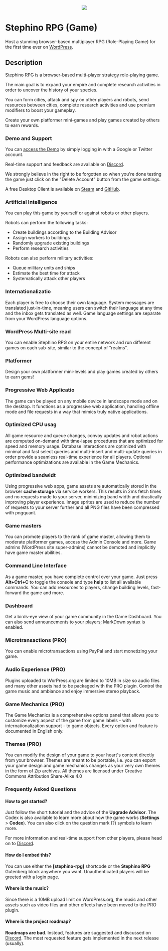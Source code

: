<p align="center">
    <a href="https://wordpress.org/plugins/stephino-rpg">
        <img src="https://repository-images.githubusercontent.com/330349397/837e4b00-d982-11eb-9f6d-ad49da7a5665"/>
    </a>
</p>

# Stephino RPG (Game)

Host a stunning browser-based multiplayer RPG (Role-Playing Game) for the first time ever on [WordPress](https://wordpress.org/plugins/stephino-rpg).

## Description

Stephino RPG is a browser-based multi-player strategy role-playing game.

The main goal is to expand your empire and complete research activities in order to uncover the history of your species.

You can form cities, attack and spy on other players and robots, send resources between cities, complete research activities and use premium modifiers to boost your gameplay.

Create your own platformer mini-games and play games created by others to earn rewards.

### Demo and Support

You can [access the Demo](https://stephino.com) by simply logging in with a Google or Twitter account.

Real-time support and feedback are available on [Discord](https://discord.gg/32gFsSm).

We strongly believe in the right to be forgotten so when you're done testing the game just click on the "Delete Account" button from the game settings.

A free Desktop Client is available on [Steam](https://store.steampowered.com/app/909060) and [GitHub](https://github.com/Stephino/RPG-Client-Desktop).

### Artificial Intelligence

You can play this game by yourself or against robots or other players.

Robots can perform the following tasks:

 * Create buildings according to the Building Advisor
 * Assign workers to buildings
 * Randomly upgrade existing buildings
 * Perform research activities
 
Robots can also perform military activities:

 * Queue military units and ships
 * Estimate the best time for attack
 * Systematically attack other players

### Internationalizatio
Each player is free to choose their own language. 
System messages are translated just-in-time, meaning users can switch their language at any time and the inbox gets translated as well.
Game language settings are separate from your WordPress language options.

### WordPress Multi-site read
You can enable Stephino RPG on your entire network and run different games on each sub-site, similar to the concept of "realms". 

### Platformer
Design your own platformer mini-levels and play games created by others to earn gems!

### Progressive Web Applicatio
The game can be played on any mobile device in landscape mode and on the desktop.
It functions as a progressive web application, handling offline mode and file requests in a way that mimics truly native applications.

### Optimized CPU usag
All game resource and queue changes, convoy updates and robot actions are computed on-demand with time-lapse procedures that are optimized for speed and memory usage.
Database interactions are optimized with minimal and fast select queries and multi-insert and multi-update queries in order provide a seamless real-time experience for all players.
Optional performance optimizations are available in the Game Mechanics.

### Optimized bandwidt
Using progressive web apps, game assets are automatically stored in the browser **cache storage** via service workers.
This results in 2ms fetch times and no requests made to your server, minimizing band width and drastically improving player experience.
Image sprites are used to reduce the number of requests to your server further and all PNG files have been compressed with pngquant.

### Game masters
You can promote players to the rank of game master, allowing them to moderate platformer games, access the Admin Console and more.
Game admins (WordPress site super-admins) cannot be demoted and implicitly have game master abilities.

### Command Line Interface
As a game master, you have complete control over your game.
Just press **Alt+Ctrl+C** to toggle the console and type **help** to list all available commands.
You can add resources to players, change building levels, fast-forward the game and more.

### Dashboard
Get a birds-eye view of your game community in the Game Dashboard.
You can also send announcements to your players; MarkDown syntax is enabled.

### Microtransactions (PRO)
You can enable microtransactions using PayPal and start monetizing your game.

### Audio Experience (PRO)
Plugins uploaded to WorPress.org are limited to 10MB in size so audio files and many other assets had to be packaged with the PRO plugin.
Control the game music and ambiance and enjoy immersive stereo playback.

### Game Mechanics (PRO)
The Game Mechanics is a comprehensive options panel that allows you to customize every aspect of the game from game labels - with internationalization support - to game objects.
Every option and feature is documented in English only.

### Themes (PRO)
You can modify the design of your game to your heart's content directly from your browser.
Themes are meant to be portable, i.e. you can export your game design and game mechanics changes as your very own themes
in the form of Zip archives. 
All themes are licensed under Creative Commons Attribution Share-Alike 4.0

### Frequently Asked Questions

#### How to get started?
Just follow the short tutorial and the advice of the **Upgrade Advisor**.
The Codex is also available to learn more about how the game works (**Settings** > **Codex**).
You can also click on the question mark (?) symbols to learn more.

For more information and real-time support from other players, please head on to [Discord](https://discord.gg/32gFsSm).

#### How do I embed this?
You can use either the **[stephino-rpg]** shortcode or the **Stephino RPG** Gutenberg block anywhere you want.
Unauthenticated players will be greeted with a login page.

#### Where is the music?
Since there is a 10MB upload limit on WordPress.org, the music and other assets such as video files and other effects have been moved to the PRO plugin.

#### Where is the project roadmap?
**Roadmaps are bad**. Instead, features are suggested and discussed on [Discord](https://discord.gg/32gFsSm). 
The most requested feature gets implemented in the next release (usually).